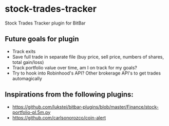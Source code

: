 # stock-trades-tracker
Stock Trades Tracker plugin for BitBar

## Future goals for plugin
- Track exits
- Save full trade in separate file (buy price, sell price, numbers of shares, total gain/loss)
- Track portfolio value over time, am I on track for my goals?
- Try to hook into Robinhood's API? Other brokerage API's to get trades automagically

## Inspirations from the following plugins:
- https://github.com/lukstei/bitbar-plugins/blob/master/Finance/stock-portfolio-pl.5m.py
- https://github.com/carlsonorozco/coin-alert
